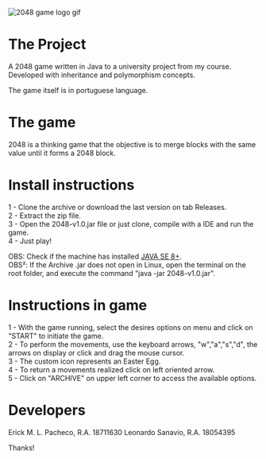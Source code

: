 ![2048 game logo gif](https://github.com/rckmath/2048-Game/blob/master/imgs/elements/gameLogoFinal.gif)

# The Project

A 2048 game written in Java to a university project from my course.
Developed with inheritance and polymorphism concepts.

The game itself is in portuguese language.

# The game

2048 is a thinking game that the objective is to merge blocks with the same value until 
it forms a 2048 block.

# Install instructions

1 - Clone the archive or download the last version on tab Releases.</br >
2 - Extract the zip file.</br >
3 - Open the 2048-v1.0.jar file or just clone, compile with a IDE and run the game.</br >
4 - Just play!

OBS: Check if the machine has installed [JAVA SE 8+](https://www.oracle.com/technetwork/pt/java/javase/downloads/index.html).</br >
OBS²: If the Archive .jar does not open in Linux, open the terminal on the root folder, and execute the command "java -jar 2048-v1.0.jar".

# Instructions in game

1 - With the game running, select the desires options on menu and click on "START" to initiate the game.</br >
2 - To perform the movements, use the keyboard arrows, "w","a","s","d", the arrows on display or click and drag the mouse cursor.</br >
3 - The custom icon represents an Easter Egg.</br >
4 - To return a movements realized click on left oriented arrow.</br >
5 - Click on "ARCHIVE" on upper left corner to access the available options.

# Developers

Erick M. L. Pacheco, R.A. 18711630
Leonardo Sanavio, R.A. 18054395

Thanks!